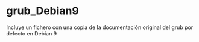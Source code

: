 # grub_Debian9
Incluye un fichero con una copia de la documentación original del grub por defecto en Debian 9
